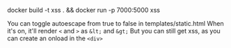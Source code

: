 docker build -t xss . && docker run -p 7000:5000 xss

You can toggle autoescape from true to false in templates/static.html
When it's on, it'll render `<` and `>` as `&lt;` and `&gt;`
But you can still get xss, as you can create an onload in the `<div>`
